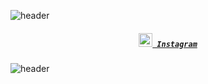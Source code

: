 ![header](https://capsule-render.vercel.app/api?type=waving&height=230&color=gradient&customColorList=16&text=Hi,%20There!&textBg=false&fontAlignY=40&reversal=false&animation=fadeIn)

<h5 align="center">
  <code><a href="https://www.instagram.com/marcoogaviolii/" title="Instagram Profile"><img width="22" src="images/instagram.svg"> Instagram</a></code>
</h5>

![header](https://capsule-render.vercel.app/api?type=venom&height=230&color=gradient&customColorList=18&text=MxrcoDev.js&textBg=false&fontAlignY=40&reversal=false&animation=fadeIn&fontColor=b603fc)
